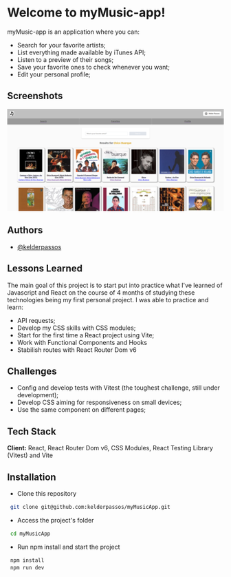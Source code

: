 
# Welcome to myMusic-app!

 myMusic-app is an application where you can: 
 - Search for your favorite artists;
 - List everything made available by iTunes API;
 - Listen to a preview of their songs;
 - Save your favorite ones to check whenever you want;
 - Edit your personal profile;

## Screenshots

 ![Images/Preview.png](https://github.com/kelderpassos/myMusicApp/blob/kelder-passos/src/images/Preview.png)

## Authors

- [@kelderpassos](https://www.github.com/kelderpassos)


## Lessons Learned

The main goal of this project is to start put into practice 
what I've learned of Javascript and React on the course of 4 months of studying these technologies
being my first personal project. I was able to practice and learn:
- API requests;
- Develop my CSS skills with CSS modules;
- Start for the first time a React project using Vite;
- Work with Functional Components and Hooks
- Stabilish routes with React Router Dom v6


## Challenges
- Config and develop tests with Vitest (the toughest challenge, still under development);
- Develop CSS aiming for responsiveness on small devices;
- Use the same component on different pages;

## Tech Stack

**Client:** React, React Router Dom v6, CSS Modules, React Testing Library (Vitest) and Vite

## Installation

- Clone this repository

```bash
 git clone git@github.com:kelderpassos/myMusicApp.git  
```
- Access the project's folder

```bash
 cd myMusicApp 
```
- Run npm install and start the project

```bash
 npm install
 npm run dev
```
    

